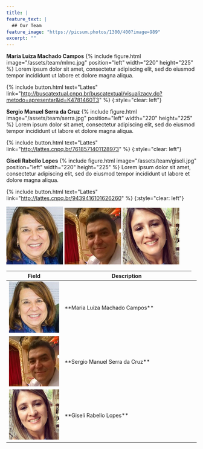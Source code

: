 ```yaml
---
title: |  
feature_text: |
  ## Our Team
feature_image: "https://picsum.photos/1300/400?image=989"
excerpt: ""
---
```


**Maria Luiza Machado Campos**
{% include figure.html image="/assets/team/mlmc.jpg" position="left" width="220" height="225" %}
Lorem ipsum dolor sit amet, consectetur adipiscing elit, sed do eiusmod tempor incididunt ut labore et dolore magna aliqua.

{% include button.html text="Lattes" link="http://buscatextual.cnpq.br/buscatextual/visualizacv.do?metodo=apresentar&id=K4781460T3" %}
{:style="clear: left"}

**Sergio Manuel Serra da Cruz**
{% include figure.html image="/assets/team/serra.jpg" position="left" width="220" height="225" %}
Lorem ipsum dolor sit amet, consectetur adipiscing elit, sed do eiusmod tempor incididunt ut labore et dolore magna aliqua.

{% include button.html text="Lattes" link="http://lattes.cnpq.br/7618571401128973" %}
{:style="clear: left"}

**Giseli Rabello Lopes**
{% include figure.html image="/assets/team/giseli.jpg" position="left" width="220" height="225" %}
Lorem ipsum dolor sit amet, consectetur adipiscing elit, sed do eiusmod tempor incididunt ut labore et dolore magna aliqua.

{% include button.html text="Lattes" link="http://lattes.cnpq.br/9439416101626260" %}
{:style="clear: left"}




<p float="left">
  <img src="/assets/team/mlmc.jpg" width="150" />
  <img src="/assets/team/serra.jpg" width="150" /> 
  <img src="/assets/team/giseli.jpg" width="150" />
</p>

<table>
    <colgroup>
      <col width="30%" />
      <col width="70%" />
    </colgroup>
  <thead>
    <tr class="header">
      <th>Field</th>
      <th>Description</th>
    </tr>
  </thead>
  <tbody>
    <tr>
      <td markdown="span"><img src="/assets/team/mlmc.jpg" width="150" /></td>
      <td markdown="span">**Maria Luiza Machado Campos**</td>
      <td markdown="span"></td>
    </tr>
    <tr>
      <td markdown="span"><img src="/assets/team/serra.jpg" width="150" /></td>
      <td markdown="span">**Sergio Manuel Serra da Cruz**</td>
      <td markdown="span"></td>
    </tr>
    <tr>
      <td markdown="span"><img src="/assets/team/giseli.jpg" width="150" /></td>
      <td markdown="span">**Giseli Rabello Lopes**</td>
      <td markdown="span"></td>
    </tr>
  </tbody>
</table>



